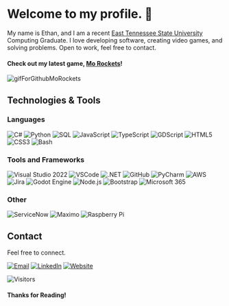 # Welcome to my profile. 👋
My name is Ethan, and I am a recent [East Tennessee State University](https://www.etsu.edu/ehome/) Computing Graduate. I love developing software, creating video games, and solving problems. Open to work, feel free to contact. 

#### Check out my latest game, [Mo Rockets](https://evasiveace.itch.io/mo-rockets)!
![gifForGithubMoRockets](https://github.com/user-attachments/assets/a6fc359a-1100-496a-b8ef-263d4a3e3994)

## Technologies & Tools
### Languages
![C#](https://img.shields.io/badge/C%23-00599C?style=flat-square&logo=c%2B%2B&logoColor=FFFFFF) 
![Python](https://img.shields.io/badge/Python-3776AB?style=flat-square&logo=python&logoColor=FFFFFF)
![SQL](https://img.shields.io/badge/SQL-003B57?style=flat-square&logo=sqlite&logoColor=FFFFFF)
![JavaScript](https://img.shields.io/badge/JavaScript-F7DF1E?style=flat-square&logo=javascript&logoColor=FFFFFF)
![TypeScript](https://img.shields.io/badge/TypeScript-3178C6?style=flat-square&logo=typescript&logoColor=FFFFFF)
![GDScript](https://img.shields.io/badge/GDScript-478CBF?style=flat-square&logo=godotengine&logoColor=FFFFFF)
![HTML5](https://img.shields.io/badge/HTML5-E34F26?style=flat-square&logo=html5&logoColor=FFFFFF)
![CSS3](https://img.shields.io/badge/CSS3-1572B6?style=flat-square&logo=css3&logoColor=FFFFFF)
![Bash](https://img.shields.io/badge/Bash-4EAA25?style=flat-square&logo=gnubash&logoColor=FFFFFF)

### Tools and Frameworks
![Visual Studio 2022](https://img.shields.io/badge/Visual%20Studio%202022-644799?style=flat-square&logoColor=FFFFFF)
![VSCode](https://img.shields.io/badge/VSCode-24a8f2?style=flat-square&logoColor=FFFFFF)
![.NET](https://img.shields.io/badge/.NET-512BD4?style=flat-square&logo=dotnet&logoColor=ffffff)
![GitHub](https://img.shields.io/badge/GitHub-181717?style=flat-square&logo=github&logoColor=FFFFFF)
![PyCharm](https://img.shields.io/badge/PyCharm-000000?style=flat-square&logo=pycharm&logoColor=FFFFFF)
![AWS](https://img.shields.io/badge/AWS-232F3E?style=flat-square&logo=amazonwebservices&logoColor=FFFFFF)
![Jira](https://img.shields.io/badge/Jira-0052CC?style=flat-square&logo=jira&logoColor=FFFFFF)
![Godot Engine](https://img.shields.io/badge/Godot%20Engine-478CBF?style=flat-square&logo=godotengine&logoColor=FFFFFF)
![Node.js](https://img.shields.io/badge/Node.js-5FA04E?style=flat-square&logo=node.js&logoColor=FFFFFF)
![Bootstrap](https://img.shields.io/badge/Bootstrap-7952B3?style=flat-square&logo=bootstrap&logoColor=ffffff)
![Microsoft 365](https://img.shields.io/badge/Microsoft%20365-7b5aab?style=flat-square&logoColor=FFFFFF)

### Other
![ServiceNow](https://img.shields.io/badge/ServiceNow-81b4a1?style=flat-square&logoColor=ffffff)
![Maximo](https://img.shields.io/badge/Maximo-304a7b?style=flat-square&logoColor=ffffff)
![Raspberry Pi](https://img.shields.io/badge/Raspberry%20Pi-A22846?style=flat-square&logo=raspberrypi&logoColor=ffffff)

## Contact
Feel free to connect.

[![Email](https://img.shields.io/badge/Email-30B980?style=flat-square&logo=minutemailer&logoColor=ffffff&link=mailto:hensley.ethan64@gmail.com)](mailto:hensley.ethan64@gmail.com)
[![LinkedIn](https://img.shields.io/badge/LinkedIn-0A66C2?style=flat-square&logo=linkedin&logoColor=ffffff&link=https://www.linkedin.com/in/hensleyej/)](https://www.linkedin.com/in/hensleyej/)
[![Website](https://img.shields.io/badge/LinkedIn-0A66C2?style=flat-square&logo=linkedin&logoColor=ffffff&link=https://hensley.app/)](https://hensley.app/)

![Visitors](https://visitor-badge.laobi.icu/badge?page_id=evasiveace.evasiveace)
#### Thanks for Reading!
